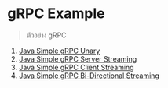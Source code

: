 # gRPC Example

> ตัวอย่าง gRPC 

1. [Java Simple gRPC Unary](./java-simple-grpc-unary/)
2. [Java Simple gRPC Server Streaming](./java-simple-grpc-server-streaming/)
3. [Java Simple gRPC Client Streaming](./java-simple-grpc-client-streaming/)
4. [Java Simple gRPC Bi-Directional Streaming](./java-simple-grpc-bi-directional-streaming/)
